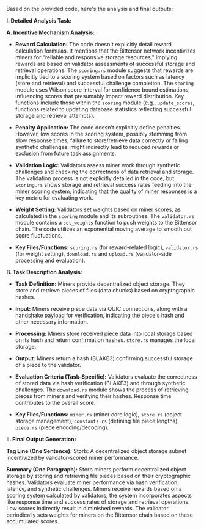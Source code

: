 Based on the provided code, here's the analysis and final outputs:

**I. Detailed Analysis Task:**

**A. Incentive Mechanism Analysis:**

* **Reward Calculation:** The code doesn't explicitly detail reward calculation formulas.  It mentions that the Bittensor network incentivizes miners for "reliable and responsive storage resources," implying rewards are based on validator assessments of successful storage and retrieval operations.  The `scoring.rs` module suggests that rewards are implicitly tied to a scoring system based on factors such as latency (store and retrieval) and successful challenge completion.  The `scoring` module uses Wilson score interval for confidence bound estimations, influencing scores that presumably impact reward distribution. Key functions include those within the `scoring` module (e.g., `update_scores`, functions related to updating database statistics reflecting successful storage and retrieval attempts).

* **Penalty Application:** The code doesn't explicitly define penalties.  However, low scores in the scoring system, possibly stemming from slow response times, failure to store/retrieve data correctly or failing synthetic challenges, might indirectly lead to reduced rewards or exclusion from future task assignments.

* **Validation Logic:** Validators assess miner work through synthetic challenges and checking the correctness of data retrieval and storage.  The validation process is not explicitly detailed in the code, but `scoring.rs` shows storage and retrieval success rates feeding into the miner scoring system, indicating that the quality of miner responses is a key metric for evaluating work.

* **Weight Setting:** Validators set weights based on miner scores, as calculated in the `scoring` module and its subroutines.  The `validator.rs` module contains a `set_weights` function to push weights to the Bittensor chain. The code utilizes an exponential moving average to smooth out score fluctuations.

* **Key Files/Functions:** `scoring.rs` (for reward-related logic), `validator.rs` (for weight setting), `download.rs` and `upload.rs` (validator-side processing and evaluation).

**B. Task Description Analysis:**

* **Task Definition:** Miners provide decentralized object storage. They store and retrieve pieces of files (data chunks) based on cryptographic hashes.

* **Input:** Miners receive piece data via QUIC connections, along with a handshake payload for verification, indicating the piece's hash and other necessary information.

* **Processing:** Miners store received piece data into local storage based on its hash and return confirmation hashes. `store.rs` manages the local storage.

* **Output:** Miners return a hash (BLAKE3) confirming successful storage of a piece to the validator.

* **Evaluation Criteria (Task-Specific):**  Validators evaluate the correctness of stored data via hash verification (BLAKE3) and through synthetic challenges. The `download.rs` module shows the process of retrieving pieces from miners and verifying their hashes.  Response time contributes to the overall score.

* **Key Files/Functions:** `miner.rs` (miner core logic), `store.rs` (object storage management), `constants.rs` (defining file piece lengths), `piece.rs` (piece encoding/decoding).


**II. Final Output Generation:**

**Tag Line (One Sentence):** Storb: A decentralized object storage subnet incentivized by validator-scored miner performance.

**Summary (One Paragraph):** Storb miners perform decentralized object storage by storing and retrieving file pieces based on their cryptographic hashes. Validators evaluate miner performance via hash verification, latency, and synthetic challenges.  Miners receive rewards based on a scoring system calculated by validators; the system incorporates aspects like response time and success rates of storage and retrieval operations.  Low scores indirectly result in diminished rewards. The validator periodically sets weights for miners on the Bittensor chain based on these accumulated scores.
